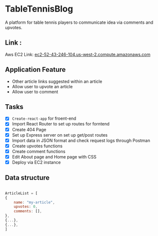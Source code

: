 # TableTennisBlog

 A platform for table tennis players to communicate idea via comments and upvotes.

## Link :

 Aws EC2 Link: [ec2-52-43-246-104.us-west-2.compute.amazonaws.com](http://ec2-52-43-246-104.us-west-2.compute.amazonaws.com)

## Application Feature

   - Other article links suggested within an article 
   - Allow user to upvote an article 
   - Allow user to comment 

## Tasks

  - [x] `Create-react-app` for froent-end
  - [x] Import React Router to set up routes for forntend
  - [x] Create 404 Page 
  - [x] Set up Express server on set up get/post routes  
  - [x] Import data in JSON format and check request logs  through Postman
  - [x] Create upvotes functions
  - [x] Create comment functions
  - [x] Edit About page and Home page with CSS
  - [x] Deploy via EC2 instance

## Data structure 

```javascript 

ArticleList = [
{
	name: "my-article",
	upvotes: 0,
	comments: [],
},
{...},
{...},
]

```  